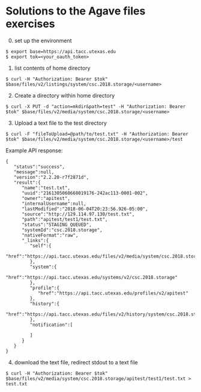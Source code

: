 # Solutions to the Agave files exercises

0. set up the environment
```
$ export base=https://api.tacc.utexas.edu
$ export tok=<your_oauth_token>
```

1. list contents of home directory
```
$ curl -H "Authorization: Bearer $tok" $base/files/v2/listings/system/csc.2018.storage/<username>
```

2. Create a directory within home directory
```
$ curl -X PUT -d "action=mkdir&path=test" -H "Authorization: Bearer $tok" $base/files/v2/media/system/csc.2018.storage/<username>
```

3. Upload a text file to the test directory
```
$ curl -F "fileToUpload=@path/to/test.txt" -H "Authorization: Bearer $tok" $base/files/v2/media/system/csc.2018.storage/<username>/test
```

Example API response:
```
{  
   "status":"success",
   "message":null,
   "version":"2.2.20-r7f2871d",
   "result":{  
      "name":"test.txt",
      "uuid":"2161305060668019176-242ac113-0001-002",
      "owner":"apitest",
      "internalUsername":null,
      "lastModified":"2018-06-04T20:23:56.926-05:00",
      "source":"http://129.114.97.130/test.txt",
      "path":"apitest/test1/test.txt",
      "status":"STAGING_QUEUED",
      "systemId":"csc.2018.storage",
      "nativeFormat":"raw",
      "_links":{  
         "self":{  
            "href":"https://api.tacc.utexas.edu/files/v2/media/system/csc.2018.storage//apitest/test1/test.txt"
         },
         "system":{  
            "href":"https://api.tacc.utexas.edu/systems/v2/csc.2018.storage"
         },
         "profile":{  
            "href":"https://api.tacc.utexas.edu/profiles/v2/apitest"
         },
         "history":{  
            "href":"https://api.tacc.utexas.edu/files/v2/history/system/csc.2018.storage//apitest/test1/test.txt"
         },
         "notification":[  

         ]
      }
   }
}
```

4. download the text file, redirect stdout to a text file
```
$ curl -H "Authorization: Bearer $tok" $base/files/v2/media/system/csc.2018.storage/apitest/test1/test.txt > test.txt
```
